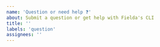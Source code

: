 ```yaml
---
name: 'Question or need help ❓'
about: Submit a question or get help with Fielda's CLI
title: ''
labels: 'question'
assignees: ''
---
```

